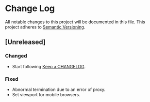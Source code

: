 # Change Log
All notable changes to this project will be documented in this file.
This project adheres to [Semantic Versioning](http://semver.org/).

## [Unreleased]
### Changed
- Start following [Keep a CHANGELOG](http://keepachangelog.com/).

### Fixed
- Abnormal termination due to an error of proxy.
- Set viewport for mobile browsers.

